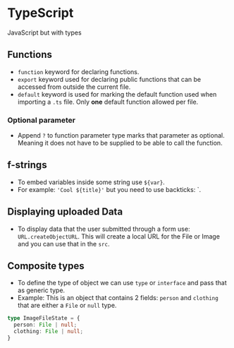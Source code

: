 # TypeScript
JavaScript but with types
## Functions
- `function` keyword for declaring functions.
- `export` keyword used for declaring public functions that can be accessed from outside the current file.
- `default` keyword is used for marking the default function used when importing a `.ts` file. Only **one** default function allowed per file.

### Optional parameter
-  Append `?` to function parameter type marks that parameter as optional. Meaning it does not have to be supplied to be able to call the function.

## f-strings
- To embed variables inside some string use `${var}`.
- For example: `'Cool ${title}'` but you need to use backticks: `.

## Displaying uploaded Data
- To display data that the user submitted through a form use: `URL.createObjectURL`. This will create a local URL for the File or Image and you can use that in the `src`.
  
## Composite types
- To define the type of object we can use `type` or `interface` and pass that as generic type.
- Example: This is an object that contains 2 fields: `person` and `clothing` that are either a `File` or `null` type.
```TypeScript
type ImageFileState = {
  person: File | null;
  clothing: File | null;
}
```